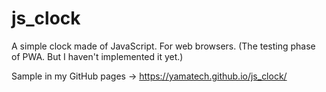 # js_clock
A simple clock made of JavaScript. For web browsers. (The testing phase of PWA. But I haven't implemented it yet.)

Sample in my GitHub pages -> https://yamatech.github.io/js_clock/
